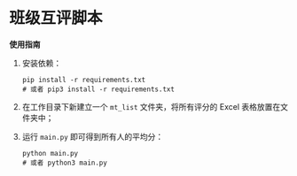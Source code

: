 # 班级互评脚本

**使用指南**

1. 安装依赖：

   ```shell
   pip install -r requirements.txt
   # 或者 pip3 install -r requirements.txt
   ```
2. 在工作目录下新建立一个 `mt_list` 文件夹，将所有评分的 Excel 表格放置在文件夹中；
3. 运行 `main.py` 即可得到所有人的平均分：

   ```shell
   python main.py
   # 或者 python3 main.py
   ```
